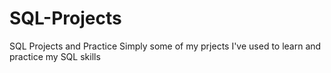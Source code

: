 # SQL-Projects
SQL Projects and Practice
Simply some of my prjects I've used to learn and practice my SQL skills
